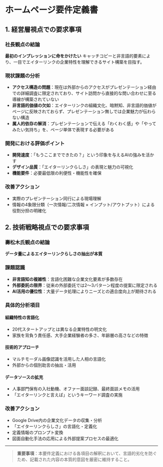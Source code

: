 # ホームページ要件定義書

## 1. 経営層視点での要求事項

### 社長観点の結論
**最初のインプレッションに命をかけたい**
キャッチコピーと非言語的要素により、一目でエイターリンクの企業特性を理解できるサイト構築を目指す。

### 現状課題の分析
- **アクセス構造の問題**：現在は外部からのアクセスがプレゼンテーション経由での詳細調査に限定されており、サイト訪問から直接的な問い合わせに至る導線が構築されていない
- **非言語的価値の欠如**：エイターリンクの組織文化、暗黙知、非言語的価値がページに反映されておらず、プレゼンテーション無しでは企業魅力が伝わらない構造
- **属人的依存の解消**：プレゼンテーションで伝える「わくわく感」や「やってみたい気持ち」を、ページ単体で表現する必要がある

### 開発における評価ポイント
- **開発速度**：「もうここまでできたの？」という印象を与えるAIの強みを活かす
- **デザイン品質**：「エイターリンクらしさ」の表現と魅力の可視化
- **機能要件**：必要最低限の利便性・機能性を確保

### 改善アクション
- 実際のプレゼンテーション同行による現場理解
- 情報の4象限分類（一次情報/二次情報 × インプット/アウトプット）による役割分担の明確化

## 2. 技術戦略視点での要求事項

### 壽松木氏観点の結論
**データ量によるエイターリンクらしさの抽出が本質**

### 課題認識
- **非言語知の複雑性**：言語化困難な企業文化要素が多数存在
- **外部委託の限界**：従来の外部委託では2〜3パターン程度の提案に限定される
- **AI活用の優位性**：大量データ処理によりニーズとの適合度向上が期待される

### 具体的分析項目
#### 組織特性の言語化
- 20代スタートアップとは異なる企業特性の明文化
- 家族を背負う責任感、大手企業経験者の多さ、年齢層の高さなどの特徴

#### 技術的アプローチ
- マルチモーダル画像認識を活用した人相の言語化
- 外部からの個別助言の抽出・活用

#### データソースの拡充
- 人事部門保有の入社動機、オファー面談記録、最終面談メモの活用
- 「エイターリンクと言えば」というキーワード調査の実施

### 改善アクション
- Google Drive内の企業文化データの収集・分析
- 「エイターリンクらしさ」の言語化・定義化
- 定義情報のプロンプト変換
- 図面自動化手法の応用による外部提案プロセスの最適化

---

> **重要事項**：本要件定義における各項目の解釈において、言語的劣化を防ぐため、記載された内容の本質的意図を厳密に維持すること。